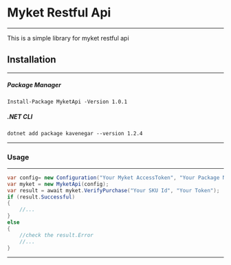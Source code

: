 # Myket Restful Api
---
This is a simple library for myket restful api
## Installation
---
##### Package Manager
```
Install-Package MyketApi -Version 1.0.1
```
##### .NET CLI
```
dotnet add package kavenegar --version 1.2.4
```
---
### Usage 
---
```csharp
var config= new Configuration("Your Myket AccessToken", "Your Package Name");
var myket = new MyketApi(config);
var result = await myket.VerifyPurchase("Your SKU Id", "Your Token");
if (result.Successful)
{
    //...
}
else
{
    //check the result.Error 
    //...
}
```
---
